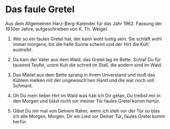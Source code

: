 # Das faule Gretel

Aus dem Allgemeinen Harz-Berg-Kalender für das Jahr 1962. Fassung der 1930er Jahre, aufgeschrieben von K. Th. Weigel.

1. Wer so ein faules Gretel hat,
der kann wohl lustig sein.
Sie schläft wohl immer morgens,
bis die helle Sonne scheint
und der Hirt die Küh’ austreibt.

2. Da kam der Vater aus dem Wald,
das Gretel lag im Bette.
Schlaf Du für tausend Teufel,
unsre Kuh die schreit im Stall,
die andern sind im Wald.

3. Das Mädel aus dem Bette sprang
in ihrem Unverstand
und muß das Kühlein melken
mit der ungewasch’nen Hand
und die war noch voll Schmant.

4. Oh Du mein lieber Hirt im Wald
was hab ich Dir getan,
Du treibst mir in den Morgen
und bläst nicht vor meiner Tür
faules Gretel komm hertür.

5. Gibst Du mir mal von Deinem Rahm,
wenn ich steh vor der Tür
so blas ich alle Morgen, Morgen,
Dir ein Lied vor Deiner Tür,
faules Gretel komm herfür. 
